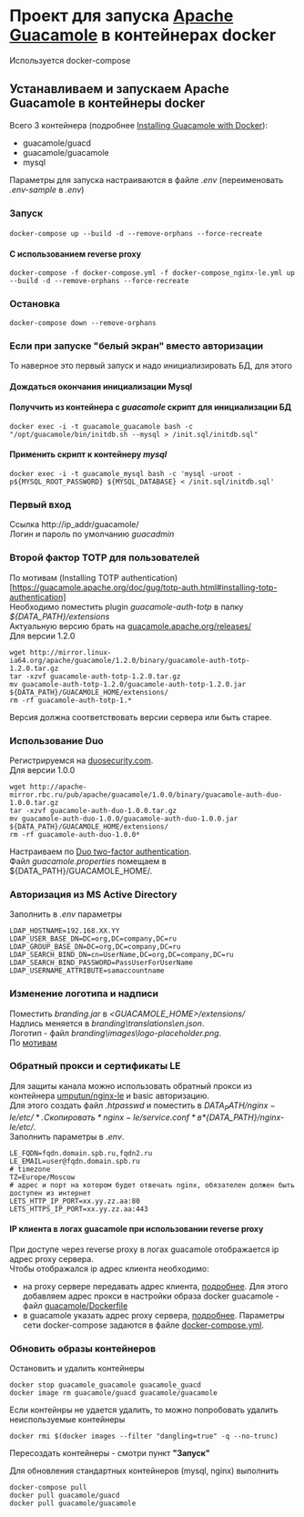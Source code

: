 # Проект для запуска [Apache Guacamole](https://guacamole.apache.org/) в контейнерах docker
Используется docker-compose

## Устанавливаем и запускаем Apache Guacamole в контейнеры docker
Всего 3 контейнера (подробнее [Installing Guacamole with Docker](https://guacamole.apache.org/doc/gug/guacamole-docker.html)):  
- guacamole/guacd  
- guacamole/guacamole  
- mysql  

Параметры для запуска настраиваются в файле *.env* (переименовать *.env-sample* в *.env*)  

### Запуск  
####  
```
docker-compose up --build -d --remove-orphans --force-recreate
```
#### С использованием reverse proxy
```shell
docker-compose -f docker-compose.yml -f docker-compose_nginx-le.yml up --build -d --remove-orphans --force-recreate
```

### Остановка  
```
docker-compose down --remove-orphans
```

### Если при запуске "белый экран" вместо авторизации  
То наверное это первый запуск и надо инициализировать БД, для этого  
#### Дождаться окончания инициализации Mysql  
#### Получчить  из контейнера с *guacamole*  скрипт для инициализации БД  
```
docker exec -i -t guacamole_guacamole bash -c "/opt/guacamole/bin/initdb.sh --mysql > /init.sql/initdb.sql"
```
#### Применить скрипт к контейнеру *mysql*  
```
docker exec -i -t guacamole_mysql bash -c 'mysql -uroot -p${MYSQL_ROOT_PASSWORD} ${MYSQL_DATABASE} < /init.sql/initdb.sql'
```

### Первый вход  
Ссылка http://ip_addr/guacamole/   
Логин и пароль по умолчанию *guacadmin*  

### Второй фактор TOTP для пользователей  
По мотивам (Installing TOTP authentication)[https://guacamole.apache.org/doc/gug/totp-auth.html#installing-totp-authentication]  
Необходимо поместить plugin *guacamole-auth-totp* в папку *${DATA_PATH}/extensions*  
Актуальную версию брать на [guacamole.apache.org/releases/](https://guacamole.apache.org/releases/)  
Для версии 1.2.0  
```
wget http://mirror.linux-ia64.org/apache/guacamole/1.2.0/binary/guacamole-auth-totp-1.2.0.tar.gz
tar -xzvf guacamole-auth-totp-1.2.0.tar.gz
mv guacamole-auth-totp-1.2.0/guacamole-auth-totp-1.2.0.jar ${DATA_PATH}/GUACAMOLE_HOME/extensions/
rm -rf guacamole-auth-totp-1.*
```
Версия должна соответствовать версии сервера или быть старее.  

### Использование Duo
Регистрируемся на [duosecurity.com](https://duosecurity.com/).   
Для версии 1.0.0  
```
wget http://apache-mirror.rbc.ru/pub/apache/guacamole/1.0.0/binary/guacamole-auth-duo-1.0.0.tar.gz
tar -xzvf guacamole-auth-duo-1.0.0.tar.gz
mv guacamole-auth-duo-1.0.0/guacamole-auth-duo-1.0.0.jar ${DATA_PATH}/GUACAMOLE_HOME/extensions/
rm -rf guacamole-auth-duo-1.0.0*
```
Настраиваем по [Duo two-factor authentication](http://guacamole.apache.org/doc/gug/duo-auth.html).  
Файл *guacamole.properties* помещаем в ${DATA_PATH}/GUACAMOLE_HOME/.  

### Авторизация из MS Active Directory
Заполнить в *.env* параметры
```
LDAP_HOSTNAME=192.168.XX.YY
LDAP_USER_BASE_DN=DC=org,DC=company,DC=ru
LDAP_GROUP_BASE_DN=DC=org,DC=company,DC=ru
LDAP_SEARCH_BIND_DN=cn=UserName,DC=org,DC=company,DC=ru
LDAP_SEARCH_BIND_PASSWORD=PassUserForUserName
LDAP_USERNAME_ATTRIBUTE=samaccountname
```

### Изменение логотипа и надписи
Поместить *branding.jar* в *<GUACAMOLE_HOME>/extensions/*  
Надпись меняется в *branding\translations\en.json*.  
Логотип - файл *branding\images\logo-placeholder.png*.  
По [мотивам](https://github.com/Zer0CoolX/guacamole-customize-loginscreen-extension)

### Обратный прокси и сертификаты LE
Для защиты канала можно использовать обратный прокси из контейнера [umputun/nginx-le](https://github.com/nginx-le/nginx-le) и basic авторизацию.  
Для этого создать файл *.htpasswd* и поместить в *${DATA_PATH}/nginx-le/etc/*.  
Скопировать *nginx-le/service.conf* в *${DATA_PATH}/nginx-le/etc/*.  
Заполнить параметры в *.env*.  
```
LE_FQDN=fqdn.domain.spb.ru,fqdn2.ru
LE_EMAIL=user@fqdn.domain.spb.ru
# timezone
TZ=Europe/Moscow
# адрес и порт на котором будет отвечать nginx, обязателен должен быть доступен из интернет
LETS_HTTP_IP_PORT=xx.yy.zz.aa:80
LETS_HTTPS_IP_PORT=xx.yy.zz.aa:443
```
#### IP клиента в логах guacamole при использовании reverse proxy
При доступе через reverse proxy в логах guacamole отображается ip адрес proxy сервера.  
Чтобы отображался ip адрес клиента необходимо:  
- на proxy сервере передавать адрес клиента, [подробнее](https://guacamole.apache.org/doc/gug/proxying-guacamole.html#proxying-with-nginx). Для этого добавляем адрес прокси в настройки образа docker guacamole - файл [guacamole/Dockerfile](guacamole/Dockerfile)  
- в guacamole указать адрес proxy сервера, [подробнее](https://guacamole.apache.org/doc/gug/proxying-guacamole.html#tomcat-remote-ip). Параметры сети docker-compose задаются в файле [docker-compose.yml](/docker-compose.yml).  

### Обновить образы контейнеров
Остановить и удалить контейнеры  
```
docker stop guacamole_guacamole guacamole_guacd
docker image rm guacamole/guacd guacamole/guacamole
```
Если контейнры не удается удалить, то можно попробовать удалить неиспользуемые контейнеры  
```
docker rmi $(docker images --filter "dangling=true" -q --no-trunc)
```
Пересоздать контейнеры - смотри пункт **"Запуск"**  

Для обновления стандартных контейнеров (mysql, nginx) выполнить  
```
docker-compose pull
docker pull guacamole/guacd
docker pull guacamole/guacamole

```

